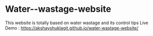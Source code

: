 # Water--wastage-website
This website is totally based on water wastage and its control tips
Live Demo : https://akshayshuklagit.github.io/water-wastage-website/
